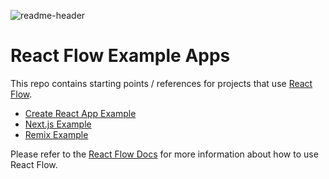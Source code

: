 ![readme-header](https://user-images.githubusercontent.com/3797215/156259138-fb9f59f8-52f2-474a-b78c-6570867e4ead.svg#gh-light-mode-only)

# React Flow Example Apps

This repo contains starting points / references for projects that use [React Flow](https://reactflow.dev).

- [Create React App Example](/reactflow-create-react-app)
- [Next.js Example](/reactflow-nextjs)
- [Remix Example](/reactflow-remix)

Please refer to the [React Flow Docs](https://reactflow.dev/docs) for more information about how to use React Flow.
